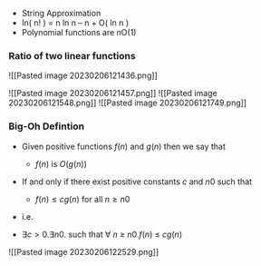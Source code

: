 
- String Approximation
- ln( n! ) = n ln n – n + O( ln n )
- Polynomial functions are nO(1)

### Ratio of two linear functions
![[Pasted image 20230206121436.png]]

![[Pasted image 20230206121457.png]]
![[Pasted image 20230206121548.png]]
![[Pasted image 20230206121749.png]]

### Big-Oh Defintion
- Given positive functions $f(n)$ and $g(n)$ then we say that
	- $f(n)$ is $O(g(n))$
- If and only if there exist positive constants $c$ and $n0$ such that
	- $f(n) \leq c g(n)$ for all $n \geq n 0$

- i.e.
- $\exists c>0. \exists n0.$ such that $\forall$ $n$ $\geq$ $n0. f(n)$ $\leq$ $c g(n)$

![[Pasted image 20230206122529.png]]

